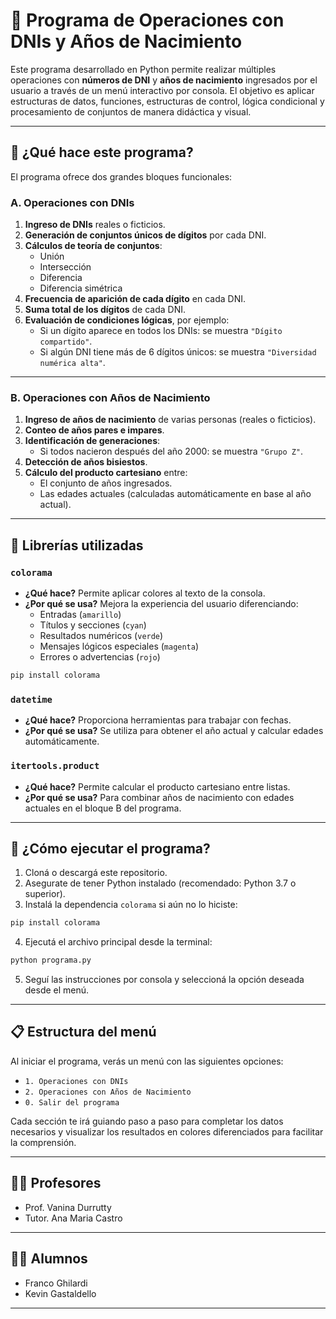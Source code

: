 # 🧮 Programa de Operaciones con DNIs y Años de Nacimiento

Este programa desarrollado en Python permite realizar múltiples operaciones con **números de DNI** y **años de nacimiento** ingresados por el usuario a través de un menú interactivo por consola. El objetivo es aplicar estructuras de datos, funciones, estructuras de control, lógica condicional y procesamiento de conjuntos de manera didáctica y visual.

---

## 📌 ¿Qué hace este programa?

El programa ofrece dos grandes bloques funcionales:

### A. Operaciones con DNIs

1. **Ingreso de DNIs** reales o ficticios.
2. **Generación de conjuntos únicos de dígitos** por cada DNI.
3. **Cálculos de teoría de conjuntos**:
   - Unión
   - Intersección
   - Diferencia
   - Diferencia simétrica
4. **Frecuencia de aparición de cada dígito** en cada DNI.
5. **Suma total de los dígitos** de cada DNI.
6. **Evaluación de condiciones lógicas**, por ejemplo:
   - Si un dígito aparece en todos los DNIs: se muestra `"Dígito compartido"`.
   - Si algún DNI tiene más de 6 dígitos únicos: se muestra `"Diversidad numérica alta"`.

---

### B. Operaciones con Años de Nacimiento

1. **Ingreso de años de nacimiento** de varias personas (reales o ficticios).
2. **Conteo de años pares e impares**.
3. **Identificación de generaciones**:
   - Si todos nacieron después del año 2000: se muestra `"Grupo Z"`.
4. **Detección de años bisiestos**.
5. **Cálculo del producto cartesiano** entre:
   - El conjunto de años ingresados.
   - Las edades actuales (calculadas automáticamente en base al año actual).

---

## 🧪 Librerías utilizadas

### `colorama`

- **¿Qué hace?** Permite aplicar colores al texto de la consola.
- **¿Por qué se usa?** Mejora la experiencia del usuario diferenciando:
  - Entradas (`amarillo`)
  - Títulos y secciones (`cyan`)
  - Resultados numéricos (`verde`)
  - Mensajes lógicos especiales (`magenta`)
  - Errores o advertencias (`rojo`)

```bash
pip install colorama
```

### `datetime`

- **¿Qué hace?** Proporciona herramientas para trabajar con fechas.
- **¿Por qué se usa?** Se utiliza para obtener el año actual y calcular edades automáticamente.

### `itertools.product`

- **¿Qué hace?** Permite calcular el producto cartesiano entre listas.
- **¿Por qué se usa?** Para combinar años de nacimiento con edades actuales en el bloque B del programa.

---

## 🚀 ¿Cómo ejecutar el programa?

1. Cloná o descargá este repositorio.
2. Asegurate de tener Python instalado (recomendado: Python 3.7 o superior).
3. Instalá la dependencia `colorama` si aún no lo hiciste:

```bash
pip install colorama
```

4. Ejecutá el archivo principal desde la terminal:

```bash
python programa.py
```

5. Seguí las instrucciones por consola y seleccioná la opción deseada desde el menú.

---

## 📋 Estructura del menú

Al iniciar el programa, verás un menú con las siguientes opciones:

- `1. Operaciones con DNIs`
- `2. Operaciones con Años de Nacimiento`
- `0. Salir del programa`

Cada sección te irá guiando paso a paso para completar los datos necesarios y visualizar los resultados en colores diferenciados para facilitar la comprensión.

---

## 👨‍🏫 Profesores

- Prof. Vanina Durrutty
- Tutor. Ana Maria Castro

---

## 👨‍🎓 Alumnos

- Franco Ghilardi
- Kevin Gastaldello

---
